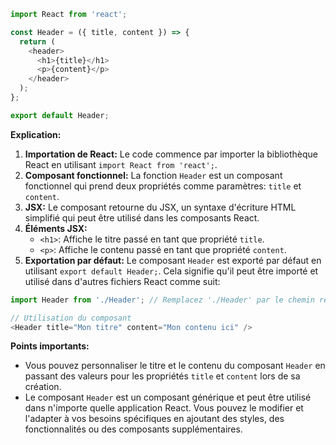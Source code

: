 ```javascript
import React from 'react';

const Header = ({ title, content }) => {
  return (
    <header>
      <h1>{title}</h1>
      <p>{content}</p>
    </header>
  );
};

export default Header;
```

**Explication:**

1. **Importation de React:** Le code commence par importer la bibliothèque React en utilisant `import React from 'react';`.
2. **Composant fonctionnel:** La fonction `Header` est un composant fonctionnel qui prend deux propriétés comme paramètres: `title` et `content`.
3. **JSX:** Le composant retourne du JSX, un syntaxe d'écriture HTML simplifié qui peut être utilisé dans les composants React. 
4. **Éléments JSX:**
   - `<h1>`: Affiche le titre passé en tant que propriété `title`.
   - `<p>`: Affiche le contenu passé en tant que propriété `content`.
5. **Exportation par défaut:** Le composant `Header` est exporté par défaut en utilisant `export default Header;`. Cela signifie qu'il peut être importé et utilisé dans d'autres fichiers React comme suit:

```javascript
import Header from './Header'; // Remplacez './Header' par le chemin réel vers votre fichier

// Utilisation du composant
<Header title="Mon titre" content="Mon contenu ici" />
```

**Points importants:**

- Vous pouvez personnaliser le titre et le contenu du composant `Header` en passant des valeurs pour les propriétés `title` et `content` lors de sa création.
- Le composant `Header` est un composant générique et peut être utilisé dans n'importe quelle application React. Vous pouvez le modifier et l'adapter à vos besoins spécifiques en ajoutant des styles, des fonctionnalités ou des composants supplémentaires.




